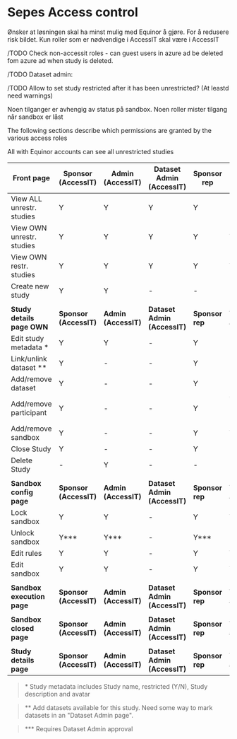 # Sepes Access control

Ønsker at løsningen skal ha minst mulig med Equinor å gjøre. For å redusere risk bildet. Kun roller som er nødvendige i AccessIT skal være i AccessIT

/TODO Check non-accessit roles - can guest users in azure ad be deleted fom azure ad when study is deleted. 

/TODO Dataset admin: 

/TODO Allow to set study restricted after it has been unrestricted? (At leastd need warnings)

Noen tilganger er avhengig av status på sandbox. Noen roller mister tilgang når sandbox er låst

The following sections describe which permissions are granted by the various access roles

All with Equinor accounts can see all unrestricted studies

| **Front page**             | **Sponsor<br/>(AccessIT)** | **Admin<br/>(AccessIT)** | **Dataset Admin<br/>(AccessIT)** | **Sponsor rep** | **Vendor admin**  | **Study viewer** | **Vendor contributor**      |
| -------------------------- | -------------------------- | ------------------------ | -------------------------------- | --------------- | ----------------- | ---------------- | --------------------------- |
| View ALL unrestr. studies  | Y                          | Y                        | Y                                | Y               | -                 | -                | -                           |
| View OWN unrestr. studies  | Y                          | Y                        | Y                                | Y               | Y                 | Y                | Y                           |
| View OWN restr. studies    | Y                          | Y                        | Y                                | Y               | Y                 | Y                | Y                           |
| Create new study           | Y                          | Y                        | -                                | -               | -                 | -                | -                           |
|                            |                            |                          |                                  |                 |                   |                  |                             |
| **Study details page OWN** | **Sponsor<br/>(AccessIT)** | **Admin<br/>(AccessIT)** | **Dataset Admin<br/>(AccessIT)** | **Sponsor rep** | **Vendor admin**  | **Study viewer** | **Vendor contributor**      |
| Edit study metadata *      | Y                          | Y                        | -                                | Y               | -                 | -                | -                           |
| Link/unlink dataset **     | Y                          | -                        | -                                | Y               | -                 | -                | -                           |
| Add/remove dataset         | Y                          | -                        | -                                | Y               | -                 | -                | -                           |
| Add/remove participant     | Y                          | -                        | -                                | Y               | Y (Vendor roles)  | -                | -                           |
| Add/remove sandbox         | Y                          | -                        | -                                | Y               | Y                 | -                | -                           |
| Close Study                | Y                          | -                        | -                                | Y               | -                 | -                | -                           |
| Delete Study               | -                          | Y                        | -                                | -               | -                 | -                | -                           |
|                            |                            |                          |                                  |                 |                   |                  |                             |
| **Sandbox config page**    | **Sponsor<br/>(AccessIT)** | **Admin<br/>(AccessIT)** | **Dataset Admin<br/>(AccessIT)** | **Sponsor rep** | **Vendor admin**  | **Study viewer** | **Vendor contributor**      |
| Lock sandbox               | Y                          | Y                        | -                                | Y               | Y                 | -                | -                           |
| Unlock sandbox             | Y***                       | Y***                     | -                                | Y***            | -                 | -                | -                           |
| Edit rules                 | Y                          | Y                        | -                                | Y               | Y                 | -                | -                           |
| Edit sandbox               | Y                          | Y                        | -                                | Y               | Y                 | -                | -                           |
|                            |                            |                          |                                  |                 |                   |                  |                             |
| **Sandbox execution page** | **Sponsor<br/>(AccessIT)** | **Admin<br/>(AccessIT)** | **Dataset Admin<br/>(AccessIT)** | **Sponsor rep** | **Vendor admin**  | **Study viewer** | **Vendor contributor**      | 
|                            |                            |                          |                                  |                 |                   |                  |                             |
| **Sandbox closed page**    | **Sponsor<br/>(AccessIT)** | **Admin<br/>(AccessIT)** | **Dataset Admin<br/>(AccessIT)** | **Sponsor rep** | **Vendor admin**  | **Study viewer** | **Vendor contributor**      |
|                            |                            |                          |                                  |                 |                   |                  |                             |
| **Study details page**     | **Sponsor<br/>(AccessIT)** | **Admin<br/>(AccessIT)** | **Dataset Admin<br/>(AccessIT)** | **Sponsor rep** | **Vendor admin**  | **Study viewer** | **Vendor contributor**      |


> \* Study metadata includes Study name, restricted (Y/N), Study description and avatar

> \** Add datasets available for this study. Need some way to mark datasets in an "Dataset Admin page".

> \*** Requires Dataset Admin approval
